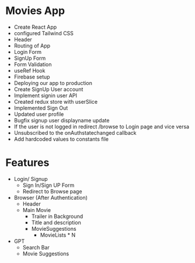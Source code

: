 # Movies App
- Create React App
- configured Tailwind CSS
- Header
- Routing of App
- Login Form
- SignUp Form
- Form Validation
- useRef Hook
- Firebase setup
- Deploying our app to production
- Create SignUp User account
- Implement signin user API
- Created redux store with userSlice
- Implemented Sign Out
- Updated user profile
- Bugfix signup user displayname update
- If the user is not logged in redirect /browse to Login page and vice versa
- Unsubscribed to the onAuthstatechanged callback
- Add hardcoded values to constants file

# Features
- Login/ Signup
    - Sign In/Sign UP Form
    - Redirect to Browse page
- Browser (After Authentication)
    - Header
    - Main Movie
        - Trailer in Background
        - Title and description
        - MovieSuggestions
            - MovieLists * N
- GPT
    - Search Bar
    - Movie Suggestions